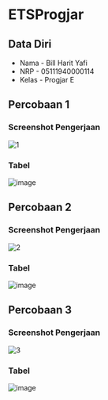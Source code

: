 # ETSProgjar

## Data Diri
- Nama - Bill Harit Yafi
- NRP - 05111940000114
- Kelas - Progjar E

## Percobaan 1
### Screenshot Pengerjaan
![1](https://user-images.githubusercontent.com/77628684/161390861-fd83d596-aa12-4007-b8e3-1519f8d3c7df.jpg)
### Tabel
![image](https://user-images.githubusercontent.com/77628684/161390884-1499ab12-0c80-446b-87b2-2370aa7c9034.png)


## Percobaan 2
### Screenshot Pengerjaan
![2](https://user-images.githubusercontent.com/77628684/161390865-7b4ba220-25e9-4968-a60e-db56d2900fec.jpg)
### Tabel
![image](https://user-images.githubusercontent.com/77628684/161390913-a96d6b7b-0857-42f7-8251-4aa9d3a1ee41.png)


## Percobaan 3
### Screenshot Pengerjaan
![3](https://user-images.githubusercontent.com/77628684/161390867-9541b074-025d-4337-9a0f-46a9c7c8c609.jpg)
### Tabel
![image](https://user-images.githubusercontent.com/77628684/161390921-1827c081-bdb3-45a1-8814-d57a38109afe.png)

